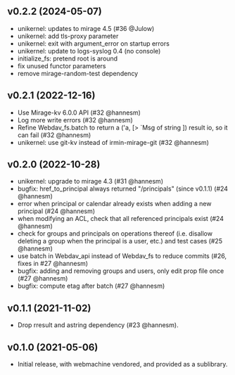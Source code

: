 ## v0.2.2 (2024-05-07)

* unikernel: updates to mirage 4.5 (#36 @Julow)
* unikernel: add tls-proxy parameter
* unikernel: exit with argument_error on startup errors
* unikernel: update to logs-syslog 0.4 (no console)
* initialize_fs: pretend root is around
* fix unused functor parameters
* remove mirage-random-test dependency

## v0.2.1 (2022-12-16)

* Use Mirage-kv 6.0.0 API (#32 @hannesm)
* Log more write errors (#32 @hannesm)
* Refine Webdav_fs.batch to return a ('a, [> `Msg of string ]) result io, so
  it can fail (#32 @hannesm)
* unikernel: use git-kv instead of irmin-mirage-git (#32 @hannesm)

## v0.2.0 (2022-10-28)

* unikernel: upgrade to mirage 4.3 (#31 @hannesm)
* bugfix: href_to_principal always returned "/principals" (since v0.1.1)
  (#24 @hannesm)
* error when principal or calendar already exists when adding a new principal
  (#24 @hannesm)
* when modifying an ACL, check that all referenced principals exist
  (#24 @hannesm)
* check for groups and principals on operations thereof (i.e. disallow deleting
  a group when the principal is a user, etc.) and test cases (#25 @hannesm)
* use batch in Webdav_api instead of Webdav_fs to reduce commits
  (#26, fixes in #27 @hannesm)
* bugfix: adding and removing groups and users, only edit prop file once
  (#27 @hannesm)
* bugfix: compute etag after batch (#27 @hannesm)

## v0.1.1 (2021-11-02)

* Drop rresult and astring dependency (#23 @hannesm).

## v0.1.0 (2021-05-06)

* Initial release, with webmachine vendored, and provided as a sublibrary.
